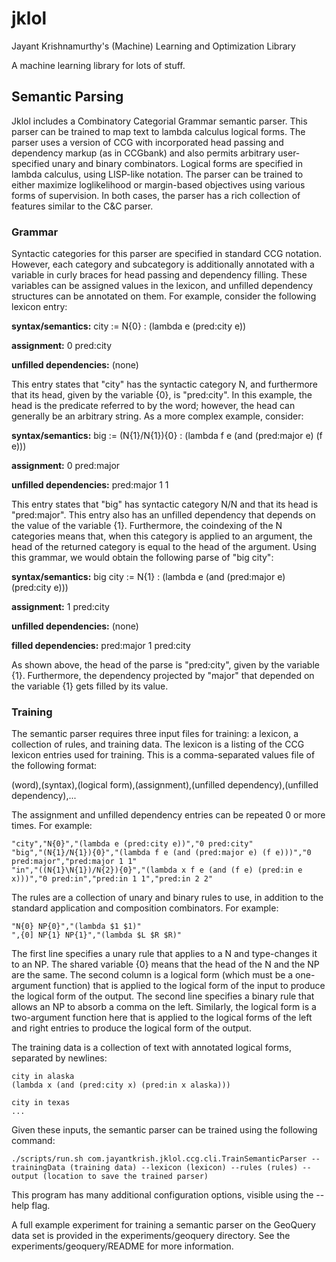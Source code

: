 # jklol
Jayant Krishnamurthy's (Machine) Learning and Optimization Library

A machine learning library for lots of stuff.

## Semantic Parsing

Jklol includes a Combinatory Categorial Grammar semantic parser. This
parser can be trained to map text to lambda calculus logical
forms. The parser uses a version of CCG with incorporated head passing
and dependency markup (as in CCGbank) and also permits arbitrary
user-specified unary and binary combinators. Logical forms are
specified in lambda calculus, using LISP-like notation. The parser can
be trained to either maximize loglikelihood or margin-based objectives
using various forms of supervision. In both cases, the parser has a
rich collection of features similar to the C&C parser.


### Grammar 

Syntactic categories for this parser are specified in standard CCG
notation. However, each category and subcategory is additionally
annotated with a variable in curly braces for head passing and
dependency filling. These variables can be assigned values in the
lexicon, and unfilled dependency structures can be annotated on
them. For example, consider the following lexicon entry:

**syntax/semantics:** city := N{0} : (lambda e (pred:city e)) 

**assignment:** 0 pred:city

**unfilled dependencies:** (none)

This entry states that "city" has the syntactic category N, and
furthermore that its head, given by the variable {0}, is
"pred:city". In this example, the head is the predicate referred to
by the word; however, the head can generally be an arbitrary
string. As a more complex example, consider:

**syntax/semantics:** big := (N{1}/N{1}){0} : (lambda f e (and (pred:major e) (f e)))

**assignment:** 0 pred:major

**unfilled dependencies:** pred:major 1 1

This entry states that "big" has syntactic category N/N and that its
head is "pred:major". This entry also has an unfilled dependency that
depends on the value of the variable {1}. Furthermore, the coindexing
of the N categories means that, when this category is applied to an
argument, the head of the returned category is equal to the head of
the argument. Using this grammar, we would obtain the following parse
of "big city":

**syntax/semantics:** big city := N{1} : (lambda e (and (pred:major e) (pred:city e)))

**assignment:** 1 pred:city

**unfilled dependencies:** (none)

**filled dependencies:** pred:major 1 pred:city

As shown above, the head of the parse is "pred:city", given by the
variable {1}. Furthermore, the dependency projected by "major" that
depended on the variable {1} gets filled by its value.

### Training

The semantic parser requires three input files for training: a
lexicon, a collection of rules, and training data. The lexicon is a
listing of the CCG lexicon entries used for training. This is a
comma-separated values file of the following format:

(word),(syntax),(logical form),(assignment),(unfilled dependency),(unfilled dependency),...

The assignment and unfilled dependency entries can be repeated 0 or
more times. For example:

```
"city","N{0}","(lambda e (pred:city e))","0 pred:city"
"big","(N{1}/N{1}){0}","(lambda f e (and (pred:major e) (f e)))","0 pred:major","pred:major 1 1"
"in","((N{1}\N{1})/N{2}){0}","(lambda x f e (and (f e) (pred:in e x)))","0 pred:in","pred:in 1 1","pred:in 2 2"
```

The rules are a collection of unary and binary rules to use, in
addition to the standard application and composition
combinators. For example:

```
"N{0} NP{0}","(lambda $1 $1)"
",{0] NP{1} NP{1}","(lambda $L $R $R)"
```

The first line specifies a unary rule that applies to a N and
type-changes it to an NP. The shared variable {0} means that the head
of the N and the NP are the same. The second column is a logical form
(which must be a one-argument function) that is applied to the logical
form of the input to produce the logical form of the output. The
second line specifies a binary rule that allows an NP to absorb a
comma on the left. Similarly, the logical form is a two-argument
function here that is applied to the logical forms of the left and
right entries to produce the logical form of the output.

The training data is a collection of text with annotated logical
forms, separated by newlines:

```
city in alaska
(lambda x (and (pred:city x) (pred:in x alaska)))

city in texas
...
```

Given these inputs, the semantic parser can be trained using the
following command:

```
./scripts/run.sh com.jayantkrish.jklol.ccg.cli.TrainSemanticParser --trainingData (training data) --lexicon (lexicon) --rules (rules) --output (location to save the trained parser)
```

This program has many additional configuration options, visible using
the --help flag.

A full example experiment for training a semantic parser on the
GeoQuery data set is provided in the experiments/geoquery
directory. See the experiments/geoquery/README for more information.

